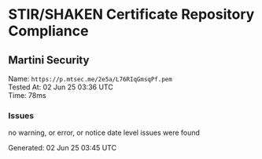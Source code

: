 # STIR/SHAKEN Certificate Repository Compliance

## Martini Security

Name: `https://p.mtsec.me/2e5a/L76RIqGmsqPf.pem`\
Tested At: 02 Jun 25 03:36 UTC\
Time: 78ms

### Issues

no warning, or error, or notice date level issues were found

Generated: 02 Jun 25 03:45 UTC